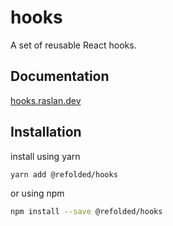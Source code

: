 # hooks
A set of reusable React hooks.

## Documentation

[hooks.raslan.dev](https://hooks.raslan.dev)

## Installation

install using yarn

```bash
yarn add @refolded/hooks
```

or using npm

```bash
npm install --save @refolded/hooks
```
